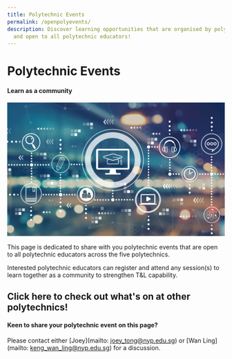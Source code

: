 ```yaml
---
title: Polytechnic Events
permalink: /openpolyevents/
description: Discover learning opportunities that are organised by polytechnics
  and open to all polytechnic educators!
---
```

# Polytechnic Events

#### Learn as a community

![](/images/117303261_ML.jpg)

This page is dedicated to share with you polytechnic events that are open to all polytechnic educators across the five polytechnics. 

Interested polytechnic educators can register and attend any session(s) to learn together as a community to strengthen T&L capability.

  
## Click here to check out what's on at other polytechnics!
     
    
#### Keen to share your polytechnic  event on this page?

Please contact either [Joey](mailto: joey_tong@nyp.edu.sg) or [Wan Ling](mailto: keng_wan_ling@nyp.edu.sg) for a discussion.